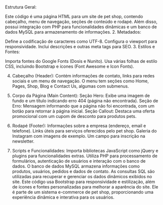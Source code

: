 Estrutura Geral:

 Este código é uma página HTML para um site de pet shop, contendo cabeçalho, menu de navegação, seções de conteúdo e rodapé. Além disso, possui integração com PHP para funcionalidades dinâmicas e um banco de dados MySQL para armazenamento de informações.
2. Metadados:

 Define a codificação de caracteres como UTF-8.
 Configura o viewport para responsividade.
 Inclui descrições e outras meta tags para SEO.
3. Estilos e Fontes:

 Importa fontes do Google Fonts (Dosis e Nunito).
 Usa várias folhas de estilo CSS, incluindo Bootstrap e ícones (Font Awesome e Icon Fonts).
 
4. Cabeçalho (Header):
 Contém informações de contato, links para redes sociais e um menu de navegação.
 O menu tem seções como Home, Pages, Shop, Blog e Contact Us, algumas com submenus.
 
5. Corpo da Página (Main Content):
 Seção Hero: Exibe uma imagem de fundo e um título indicando erro 404 (página não encontrada).
 Seção de Erro: Mensagem informando que a página não foi encontrada, com um botão para retornar à página inicial.
 Seção Callout: Destaca uma oferta promocional com um cupom de desconto para produtos pets.
 
6. Rodapé (Footer):
 Informações sobre a empresa (endereço, email e telefone).
 Links úteis para serviços oferecidos pelo pet shop.
 Galeria do Instagram com imagens de exemplo.
 Um campo para inscrição na newsletter.
 
7. Scripts e Funcionalidades:
 Importa bibliotecas JavaScript como jQuery e plugins para funcionalidades extras.
 Utiliza PHP para processamento de formulários, autenticação de usuários e interação com o banco de dados.
 O banco de dados MySQL armazena informações como produtos, usuários, pedidos e dados de contato.
 As consultas SQL são utilizadas para recuperar e gerenciar os dados dinâmicos exibidos no site.
 Este código usa Bootstrap para responsividade e estilização, além de ícones e fontes personalizadas para melhorar a aparência do site. Ele é parte de um sistema e-commerce de pet shop, proporcionando uma experiência dinâmica e interativa para os usuários.
